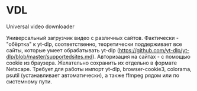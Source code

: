 # VDL
Universal video downloader

Универсальный загрузчик видео с различных сайтов.
Фактически - "обёртка" к yt-dlp, соответственно, теоретически поддерживает все сайты, которые умеет обрабатывать yt-dlp (https://github.com/yt-dlp/yt-dlp/blob/master/supportedsites.md).
Авторизация на сайтах - с помощью cookie из браузера. Желательно сохранить их отдельно в формате Netscape.
Требует для работы импорт yt-dlp, browser-cookie3, colorama, psutil (устанавливает автоматически), а также ffmpeg рядом или по системному пути.

